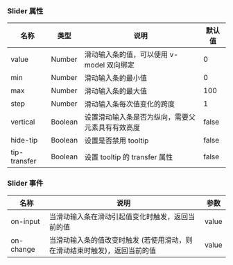### Slider 属性

| 名称         | 类型    | 说明                                             | 默认值 |
| ------------ | ------- | ------------------------------------------------ | ------ |
| value        | Number  | 滑动输入条的值，可以使用 v-model 双向绑定        | 0      |
| min          | Number  | 滑动输入条的最小值                               | 0      |
| max          | Number  | 滑动输入条的最大值                               | 100    |
| step         | Number  | 滑动输入条每次值变化的跨度                       | 1      |
| vertical     | Boolean | 设置滑动输入条是否为纵向，需要父元素具有有效高度 | false  |
| hide-tip     | Boolean | 设置是否禁用 tooltip                             | false  |
| tip-transfer | Boolean | 设置 tooltip 的 transfer 属性                    | false  |

### Slider 事件

| 名称      | 说明                                                                      | 参数  |
| --------- | ------------------------------------------------------------------------- | ----- |
| on-input  | 当滑动输入条在滑动引起值变化时触发，返回当前的值                          | value |
| on-change | 当滑动输入条的值改变时触发 (若使用滑动，则在滑动结束时触发)，返回当前的值 | value |
